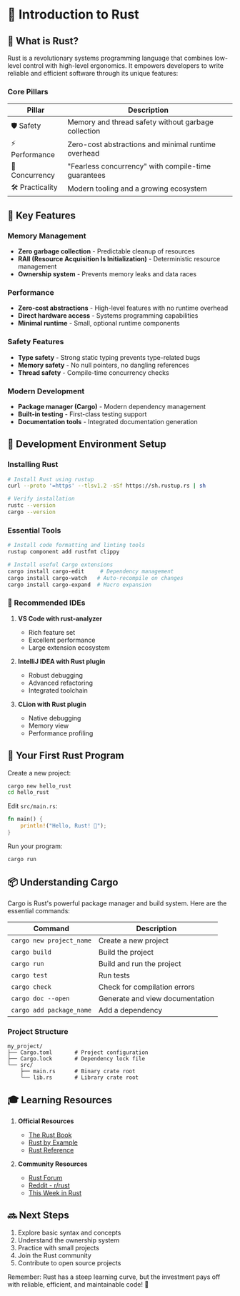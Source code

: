 # 🦀 Introduction to Rust

## 🎯 What is Rust?

Rust is a revolutionary systems programming language that combines low-level control with high-level ergonomics. It empowers developers to write reliable and efficient software through its unique features:

### Core Pillars

| Pillar | Description |
|--------|-------------|
| 🛡️ Safety | Memory and thread safety without garbage collection |
| ⚡ Performance | Zero-cost abstractions and minimal runtime overhead |
| 🔄 Concurrency | "Fearless concurrency" with compile-time guarantees |
| 🛠️ Practicality | Modern tooling and a growing ecosystem |

## 🌟 Key Features

### Memory Management

- **Zero garbage collection** - Predictable cleanup of resources
- **RAII (Resource Acquisition Is Initialization)** - Deterministic resource management
- **Ownership system** - Prevents memory leaks and data races

### Performance

- **Zero-cost abstractions** - High-level features with no runtime overhead
- **Direct hardware access** - Systems programming capabilities
- **Minimal runtime** - Small, optional runtime components

### Safety Features

- **Type safety** - Strong static typing prevents type-related bugs
- **Memory safety** - No null pointers, no dangling references
- **Thread safety** - Compile-time concurrency checks

### Modern Development

- **Package manager (Cargo)** - Modern dependency management
- **Built-in testing** - First-class testing support
- **Documentation tools** - Integrated documentation generation

## 🚀 Development Environment Setup

### Installing Rust

```bash
# Install Rust using rustup
curl --proto '=https' --tlsv1.2 -sSf https://sh.rustup.rs | sh

# Verify installation
rustc --version
cargo --version
```

### Essential Tools

```bash
# Install code formatting and linting tools
rustup component add rustfmt clippy

# Install useful Cargo extensions
cargo install cargo-edit     # Dependency management
cargo install cargo-watch   # Auto-recompile on changes
cargo install cargo-expand  # Macro expansion
```

### 🔧 Recommended IDEs

1. **VS Code with rust-analyzer**
   - Rich feature set
   - Excellent performance
   - Large extension ecosystem

2. **IntelliJ IDEA with Rust plugin**
   - Robust debugging
   - Advanced refactoring
   - Integrated toolchain

3. **CLion with Rust plugin**
   - Native debugging
   - Memory view
   - Performance profiling

## 📝 Your First Rust Program

Create a new project:

```bash
cargo new hello_rust
cd hello_rust
```

Edit `src/main.rs`:

```rust
fn main() {
    println!("Hello, Rust! 🦀");
}
```

Run your program:

```bash
cargo run
```

## 📦 Understanding Cargo

Cargo is Rust's powerful package manager and build system. Here are the essential commands:

| Command | Description |
|---------|-------------|
| `cargo new project_name` | Create a new project |
| `cargo build` | Build the project |
| `cargo run` | Build and run the project |
| `cargo test` | Run tests |
| `cargo check` | Check for compilation errors |
| `cargo doc --open` | Generate and view documentation |
| `cargo add package_name` | Add a dependency |

### Project Structure

```
my_project/
├── Cargo.toml       # Project configuration
├── Cargo.lock       # Dependency lock file
└── src/
    ├── main.rs      # Binary crate root
    └── lib.rs       # Library crate root
```

## 🎓 Learning Resources

1. **Official Resources**
   - [The Rust Book](https://doc.rust-lang.org/book/)
   - [Rust by Example](https://doc.rust-lang.org/rust-by-example/)
   - [Rust Reference](https://doc.rust-lang.org/reference/)

2. **Community Resources**
   - [Rust Forum](https://users.rust-lang.org/)
   - [Reddit - r/rust](https://reddit.com/r/rust)
   - [This Week in Rust](https://this-week-in-rust.org/)

## 🔜 Next Steps

1. Explore basic syntax and concepts
2. Understand the ownership system
3. Practice with small projects
4. Join the Rust community
5. Contribute to open source projects

Remember: Rust has a steep learning curve, but the investment pays off with reliable, efficient, and maintainable code! 🚀
